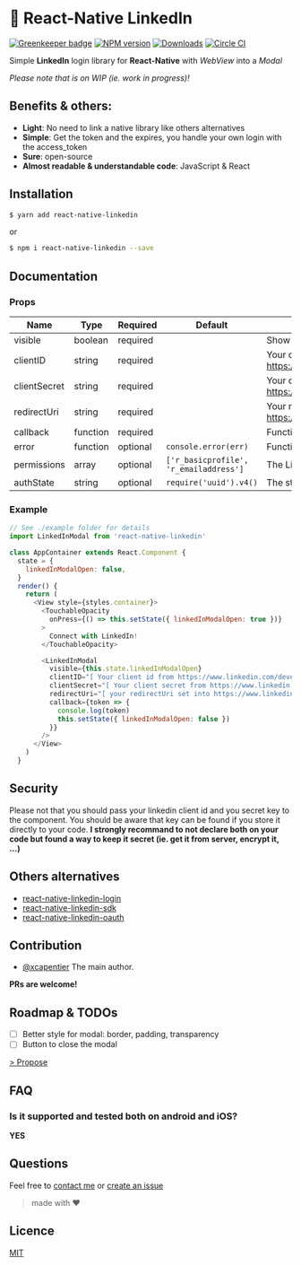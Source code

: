 # :link: React-Native LinkedIn

[![Greenkeeper badge](https://badges.greenkeeper.io/xcarpentier/react-native-linkedin.svg)](https://greenkeeper.io/)
[![NPM version](https://badge.fury.io/js/react-native-linkedin.svg)](http://badge.fury.io/js/react-native-linkedin)
[![Downloads](https://img.shields.io/npm/dm/react-native-linkedin.svg)](https://www.npmjs.com/package/react-native-linkedin)
[![Circle CI](https://circleci.com/gh/xcarpentier/react-native-linkedin.svg?style=svg)](https://circleci.com/gh/xcarpentier/react-native-linkedin)

Simple **LinkedIn** login library for **React-Native** with *WebView* into a *Modal*

*Please note that is on WIP (ie. work in progress)!*

## Benefits & others:
* **Light**: No need to link a native library like others alternatives
* **Simple**: Get the token and the expires, you handle your own login with the access_token
* **Sure**: open-source
* **Almost readable & understandable code**: JavaScript & React

## Installation
```bash
$ yarn add react-native-linkedin
```
or
```bash
$ npm i react-native-linkedin --save
```

## Documentation

### Props
| Name | Type | Required | Default | Description |
| --- | --- | --- | --- | --- |
| visible | boolean | required | | Show the LinkedIn modal |
| clientID | string | required | | Your client id from https://www.linkedin.com/developer/apps |
| clientSecret | string | required | | Your client secret from https://www.linkedin.com/developer/apps |
| redirectUri | string | required | | Your redirectUri set here https://www.linkedin.com/developer/apps |
| callback | function | required | | Function  will be call back on success |
| error | function | optional | `console.error(err)` | Function  will be call back on error |
| permissions | array | optional | `['r_basicprofile', 'r_emailaddress']` | The LinkedIn access token permissions |
| authState | string | optional | `require('uuid').v4()` | The state of auth, to be more secure |

### Example
```JavaScript
// See ./example folder for details
import LinkedInModal from 'react-native-linkedin'

class AppContainer extends React.Component {
  state = {
    linkedInModalOpen: false,
  }
  render() {
    return (
      <View style={styles.container}>
        <TouchableOpacity
          onPress={() => this.setState({ linkedInModalOpen: true })}
        >
          Connect with LinkedIn!
        </TouchableOpacity>

        <LinkedInModal
          visible={this.state.linkedInModalOpen}
          clientID="[ Your client id from https://www.linkedin.com/developer/apps ]"
          clientSecret="[ Your client secret from https://www.linkedin.com/developer/apps ]"
          redirectUri="[ your redirectUri set into https://www.linkedin.com/developer/apps ]"
          callback={token => {
            console.log(token)
            this.setState({ linkedInModalOpen: false })
          }}
        />
      </View>
    )
  }
```

## Security

Please not that you should pass your linkedin client id and you secret key to the component.
You should be aware that key can be found if you store it directly to your code.
**I strongly recommand to not declare both on your code but found a way to keep it secret (ie. get it from server, encrypt it, ...)**

## Others alternatives
* [react-native-linkedin-login](https://www.npmjs.com/package/react-native-linkedin-login)
* [react-native-linkedin-sdk](https://www.npmjs.com/package/react-native-linkedin-sdk)
* [react-native-linkedin-oauth](https://www.npmjs.com/package/react-native-linkedin-oauth)

## Contribution

- [@xcapentier](mailto:contact@xaviercarpentier.com) The main author.

**PRs are welcome!**

## Roadmap & TODOs
- [ ] Better style for modal: border, padding, transparency
- [ ] Button to close the modal

[> Propose](https://github.com/xcarpentier/react-native-linkedin/issues/new)

## FAQ
### Is it supported and tested both on android and iOS?
**YES**

## Questions
Feel free to [contact me](mailto:contact@xaviercarpentier.com) or [create an issue](https://github.com/xcarpentier/react-native-linkedin/issues/new)

> made with ♥

## Licence
[MIT](https://github.com/xcarpentier/react-native-linkedin/blob/master/LICENSE)
